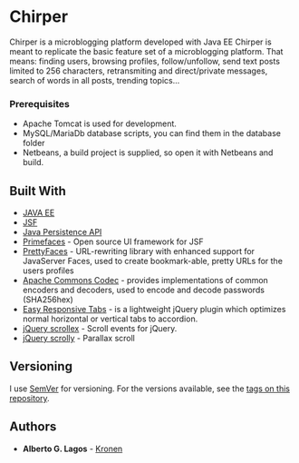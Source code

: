 # Chirper

Chirper is a microblogging platform developed with Java EE
Chirper is meant to replicate the basic feature set of a microblogging platform.
That means: finding users, browsing profiles, follow/unfollow, send text posts limited to 256 characters, 
retransmiting and direct/private messages, search of words in all posts, trending topics... 

### Prerequisites

* Apache Tomcat is used for development.
* MySQL/MariaDb database scripts, you can find them in the database folder
* Netbeans, a build project is supplied, so open it with Netbeans and build.

## Built With

* [JAVA EE](http://www.oracle.com/technetwork/java/javaee/overview/index.html)
* [JSF](http://www.oracle.com/technetwork/java/javaee/javaserverfaces-139869.html)
* [Java Persistence API](http://docs.oracle.com/javaee/6/tutorial/doc/bnbpz.html)
* [Primefaces](https://www.primefaces.org/) - Open source UI framework for JSF
* [PrettyFaces](http://www.ocpsoft.org/prettyfaces/) - URL-rewriting library with enhanced support for JavaServer Faces, used to create  bookmark-able, pretty URLs for the users profiles
* [Apache Commons Codec](https://commons.apache.org/codec/) - provides implementations of common encoders and decoders, used to encode and decode passwords (SHA256hex)
* [Easy Responsive Tabs](https://webthemez.com/demo/easy-responsive-tabs/Index.html) - is a lightweight jQuery plugin which optimizes normal horizontal or vertical tabs to accordion.
* [jQuery scrollex](https://github.com/ajlkn/jquery.scrollex) - Scroll events for jQuery.
* [jQuery scrolly](https://github.com/Victa/scrolly) - Parallax scroll

## Versioning

I use [SemVer](http://semver.org/) for versioning. For the versions available, see the [tags on this repository](https://github.com/Kronen/chirper/tags). 

## Authors

* **Alberto G. Lagos** -  [Kronen](https://github.io/Kronen)



